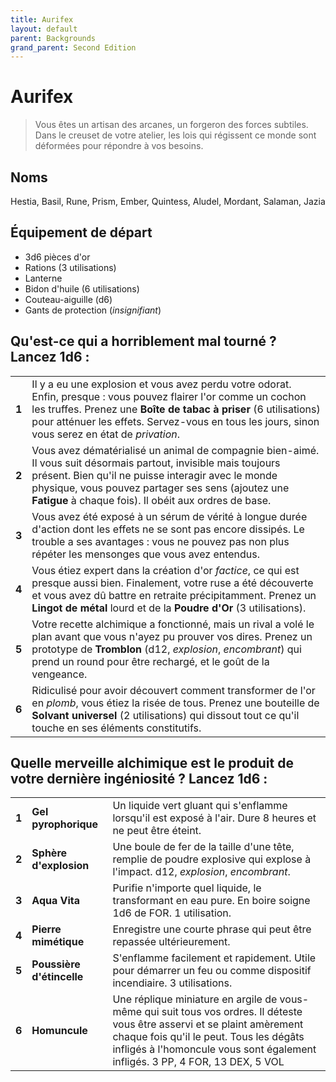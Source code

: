 ```yaml
---
title: Aurifex
layout: default
parent: Backgrounds
grand_parent: Second Edition
---
```


# Aurifex

> Vous êtes un artisan des arcanes, un forgeron des forces subtiles. Dans le creuset de votre atelier, les lois qui régissent ce monde sont déformées pour répondre à vos besoins.

## Noms

Hestia, Basil, Rune, Prism, Ember, Quintess, Aludel, Mordant, Salaman, Jazia

## Équipement de départ

- 3d6 pièces d'or
- Rations (3 utilisations)
- Lanterne
- Bidon d'huile (6 utilisations)
- Couteau-aiguille (d6)
- Gants de protection (_insignifiant_)

## Qu'est-ce qui a horriblement mal tourné ? Lancez 1d6 :

|       |                                                                                                                                                                                                                                     |
| ----- | ----------------------------------------------------------------------------------------------------------------------------------------------------------------------------------------------------------------------------------- |
| **1** | Il y a eu une explosion et vous avez perdu votre odorat. Enfin, presque : vous pouvez flairer l'or comme un cochon les truffes. Prenez une **Boîte de tabac à priser** (6 utilisations) pour atténuer les effets. Servez-vous en tous les jours, sinon vous serez en état de _privation_. |
| **2** | Vous avez dématérialisé un animal de compagnie bien-aimé. Il vous suit désormais partout, invisible mais toujours présent. Bien qu'il ne puisse interagir avec le monde physique, vous pouvez partager ses sens (ajoutez une **Fatigue** à chaque fois). Il obéit aux ordres de base. |
| **3** | Vous avez été exposé à un sérum de vérité à longue durée d'action dont les effets ne se sont pas encore dissipés. Le trouble a ses avantages : vous ne pouvez pas non plus répéter les mensonges que vous avez entendus. |
| **4** | Vous étiez expert dans la création d'or _factice_, ce qui est presque aussi bien. Finalement, votre ruse a été découverte et vous avez dû battre en retraite précipitamment. Prenez un **Lingot de métal** lourd et de la **Poudre d'Or** (3 utilisations). |
| **5** | Votre recette alchimique a fonctionné, mais un rival a volé le plan avant que vous n'ayez pu prouver vos dires. Prenez un prototype de **Tromblon** (d12, _explosion_, _encombrant_) qui prend un round pour être rechargé, et le goût de la vengeance. |
| **6** | Ridiculisé pour avoir découvert comment transformer de l'or en _plomb_, vous étiez la risée de tous. Prenez une bouteille de **Solvant universel** (2 utilisations) qui dissout tout ce qu'il touche en ses éléments constitutifs. |

## Quelle merveille alchimique est le produit de votre dernière ingéniosité ? Lancez 1d6 :

|       |                    |                                                                                                                                                                                                                      |
| ----- | ------------------ | -------------------------------------------------------------------------------------------------------------------------------------------------------------------------------------------------------------------- |
| **1** | **Gel pyrophorique** | Un liquide vert gluant qui s'enflamme lorsqu'il est exposé à l'air. Dure 8 heures et ne peut être éteint. |
| **2** | **Sphère d'explosion** | Une boule de fer de la taille d'une tête, remplie de poudre explosive qui explose à l'impact. d12, _explosion_, _encombrant_. |
| **3** | **Aqua Vita** | Purifie n'importe quel liquide, le transformant en eau pure. En boire soigne 1d6 de FOR. 1 utilisation. |
| **4** | **Pierre mimétique** | Enregistre une courte phrase qui peut être repassée ultérieurement. |
| **5** | **Poussière d'étincelle** | S'enflamme facilement et rapidement. Utile pour démarrer un feu ou comme dispositif incendiaire. 3 utilisations. |
| **6** | **Homuncule** | Une réplique miniature en argile de vous-même qui suit tous vos ordres. Il déteste vous être asservi et se plaint amèrement chaque fois qu'il le peut. Tous les dégâts infligés à l'homoncule vous sont également infligés. 3 PP, 4 FOR, 13 DEX, 5 VOL |
